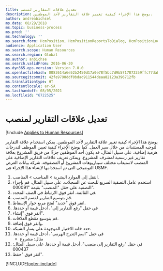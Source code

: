```yaml
---
title: تعديل علاقات التقارير لمنصب
description: يوضح هذا الإجراء كيفية تغيير علاقة التقارير لأحد الموظفين.
author: andreabichsel
ms.date: 08/29/2018
ms.topic: business-process
ms.prod: ''
ms.technology: ''
ms.search.form: HcmPosition, HcmPositionReportsToDialog, HcmPositionLookup, HcmPersonnelManagementWorkspace
audience: Application User
ms.search.scope: Human Resources
ms.search.region: Global
ms.author: anbichse
ms.search.validFrom: 2016-06-30
ms.dyn365.ops.version: Version 7.0.0
ms.openlocfilehash: 0083614a6e52b2450d17a0e78f5bc7d9b5717872359ffc77dab160e6b9caeab0
ms.sourcegitcommit: 42fe9790ddf0bdad911544deaa82123a396712fb
ms.translationtype: HT
ms.contentlocale: ar-SA
ms.lasthandoff: 08/05/2021
ms.locfileid: "6722525"
---
```

# <a name="modify-reporting-relationships-for-a-position"></a>تعديل علاقات التقارير لمنصب

[!include [Applies to Human Resources](../includes/applies-to-hr.md)]



يوضح هذا الإجراء كيفية تغيير علاقة التقارير لأحد الموظفين. يمكن استخدام علاقة التقارير لتوجيه المستندات من خلال سير العمل. كما يوضح الإجراء كيفية تعيين الموظف لتدرجات هرمية إضافية. على سبيل المثال، قد يكون أحد الموظفين جزءًا من فريق المشروع بعلاقة تقارير غير رسمية لمشرف المشروع. ويمكن تعريف علاقات التقارير الإضافية على المنصب لاستيعاب مختلف سيناريوهات المشروع أو المصفوفة. شركة بيانات العرض التوضيحي التي تم استخدامها لإنشاء هذا الإجراء هي USMF.

1. انتقل إلى الموارد البشرية > المناصب > المناصب.
2. استخدم عامل التصفية السريع للبحث عن السجلات. على سبيل المثال، قم بإجراء التصفية على حقل "المنصب" بقيمة "000091".
3. في القائمة، انقر فوق الارتباط في الصف المحدد.
4. قم بتوسيع التقارير لقسم المنصب.
5. انقر فوق "جديد" لفتح مربع حوار الإسقاط‬.
6. في حقل "‏‫رفع التقارير إلى"، أدخل قيمة أو حددها.
7. انقر فوق "إنشاء".
8. قم بتوسيع مقطع العلاقات.
9. وانقر فوق إضافة.
10. حدد خانة الاختيار الموجودة على يسار الشبكة.
11. في حقل "‏‫اسم التدرج الهرمي"، أدخل قيمة أو حددها.
    * مثال: مشروع  
12. في حقل "‏‫رفع التقارير إلى منصب"، أدخل قيمة أو حددها.  على سبيل المثال: 000437
13. انقر فوق "حفظ".



[!INCLUDE[footer-include](../includes/footer-banner.md)]